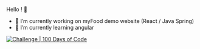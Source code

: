 Hello ! 👋

- 🔭 I’m currently working on myFood demo website (React / Java Spring)
- 🌱 I’m currently learning angular

[![Challenge | 100 Days of Code](https://img.shields.io/static/v1?label=Challenge&labelColor=384357&message=100%20Days%20of%20Code&color=00b4ee&style=for-the-badge&link=https://www.100daysofcode.com)](https://www.100daysofcode.com)
